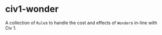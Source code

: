 # civ1-wonder

A collection of `Rule`s to handle the cost and effects of `Wonder`s in-line with Civ 1.
